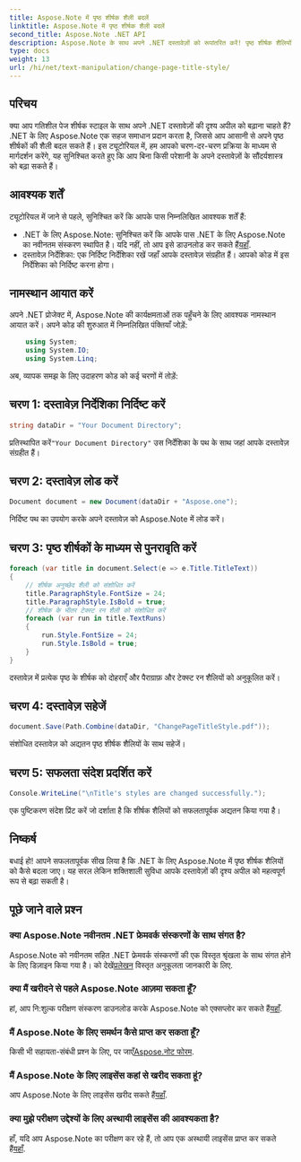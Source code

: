 ```yaml
---
title: Aspose.Note में पृष्ठ शीर्षक शैली बदलें
linktitle: Aspose.Note में पृष्ठ शीर्षक शैली बदलें
second_title: Aspose.Note .NET API
description: Aspose.Note के साथ अपने .NET दस्तावेज़ों को रूपांतरित करें! पृष्ठ शीर्षक शैलियों को सहजता से बदलना सीखें। कुछ सरल चरणों में सौंदर्यशास्त्र को उन्नत करें।
type: docs
weight: 13
url: /hi/net/text-manipulation/change-page-title-style/
---
```

## परिचय
क्या आप गतिशील पेज शीर्षक स्टाइल के साथ अपने .NET दस्तावेज़ों की दृश्य अपील को बढ़ाना चाहते हैं? .NET के लिए Aspose.Note एक सहज समाधान प्रदान करता है, जिससे आप आसानी से अपने पृष्ठ शीर्षकों की शैली बदल सकते हैं। इस ट्यूटोरियल में, हम आपको चरण-दर-चरण प्रक्रिया के माध्यम से मार्गदर्शन करेंगे, यह सुनिश्चित करते हुए कि आप बिना किसी परेशानी के अपने दस्तावेज़ों के सौंदर्यशास्त्र को बढ़ा सकते हैं।
## आवश्यक शर्तें
ट्यूटोरियल में जाने से पहले, सुनिश्चित करें कि आपके पास निम्नलिखित आवश्यक शर्तें हैं:
-  .NET के लिए Aspose.Note: सुनिश्चित करें कि आपके पास .NET के लिए Aspose.Note का नवीनतम संस्करण स्थापित है। यदि नहीं, तो आप इसे डाउनलोड कर सकते हैं[यहाँ](https://releases.aspose.com/note/net/).
- दस्तावेज़ निर्देशिका: एक निर्दिष्ट निर्देशिका रखें जहाँ आपके दस्तावेज़ संग्रहीत हैं। आपको कोड में इस निर्देशिका को निर्दिष्ट करना होगा।
## नामस्थान आयात करें
अपने .NET प्रोजेक्ट में, Aspose.Note की कार्यक्षमताओं तक पहुँचने के लिए आवश्यक नामस्थान आयात करें। अपने कोड की शुरुआत में निम्नलिखित पंक्तियाँ जोड़ें:
```csharp
    using System;
    using System.IO;
    using System.Linq;
```
अब, व्यापक समझ के लिए उदाहरण कोड को कई चरणों में तोड़ें:
## चरण 1: दस्तावेज़ निर्देशिका निर्दिष्ट करें
```csharp
string dataDir = "Your Document Directory";
```
 प्रतिस्थापित करें`"Your Document Directory"` उस निर्देशिका के पथ के साथ जहां आपके दस्तावेज़ संग्रहीत हैं।
## चरण 2: दस्तावेज़ लोड करें
```csharp
Document document = new Document(dataDir + "Aspose.one");
```
निर्दिष्ट पथ का उपयोग करके अपने दस्तावेज़ को Aspose.Note में लोड करें।
## चरण 3: पृष्ठ शीर्षकों के माध्यम से पुनरावृति करें
```csharp
foreach (var title in document.Select(e => e.Title.TitleText))
{
    // शीर्षक अनुच्छेद शैली को संशोधित करें
    title.ParagraphStyle.FontSize = 24;
    title.ParagraphStyle.IsBold = true;
    // शीर्षक के भीतर टेक्स्ट रन शैली को संशोधित करें
    foreach (var run in title.TextRuns)
    {
        run.Style.FontSize = 24;
        run.Style.IsBold = true;
    }
}
```
दस्तावेज़ में प्रत्येक पृष्ठ के शीर्षक को दोहराएँ और पैराग्राफ़ और टेक्स्ट रन शैलियों को अनुकूलित करें।
## चरण 4: दस्तावेज़ सहेजें
```csharp
document.Save(Path.Combine(dataDir, "ChangePageTitleStyle.pdf"));
```
संशोधित दस्तावेज़ को अद्यतन पृष्ठ शीर्षक शैलियों के साथ सहेजें।
## चरण 5: सफलता संदेश प्रदर्शित करें
```csharp
Console.WriteLine("\nTitle's styles are changed successfully.");
```
एक पुष्टिकरण संदेश प्रिंट करें जो दर्शाता है कि शीर्षक शैलियों को सफलतापूर्वक अद्यतन किया गया है।
## निष्कर्ष
बधाई हो! आपने सफलतापूर्वक सीख लिया है कि .NET के लिए Aspose.Note में पृष्ठ शीर्षक शैलियों को कैसे बदला जाए। यह सरल लेकिन शक्तिशाली सुविधा आपके दस्तावेज़ों की दृश्य अपील को महत्वपूर्ण रूप से बढ़ा सकती है।
## पूछे जाने वाले प्रश्न
### क्या Aspose.Note नवीनतम .NET फ्रेमवर्क संस्करणों के साथ संगत है?
Aspose.Note को नवीनतम सहित .NET फ्रेमवर्क संस्करणों की एक विस्तृत श्रृंखला के साथ संगत होने के लिए डिज़ाइन किया गया है। को देखें[प्रलेखन](https://reference.aspose.com/note/net/) विस्तृत अनुकूलता जानकारी के लिए.
### क्या मैं खरीदने से पहले Aspose.Note आज़मा सकता हूँ?
 हां, आप नि:शुल्क परीक्षण संस्करण डाउनलोड करके Aspose.Note को एक्सप्लोर कर सकते हैं[यहाँ](https://releases.aspose.com/).
### मैं Aspose.Note के लिए समर्थन कैसे प्राप्त कर सकता हूँ?
 किसी भी सहायता-संबंधी प्रश्न के लिए, पर जाएँ[Aspose.नोट फोरम](https://forum.aspose.com/c/note/28).
### मैं Aspose.Note के लिए लाइसेंस कहां से खरीद सकता हूं?
 आप Aspose.Note के लिए लाइसेंस खरीद सकते हैं[यहाँ](https://purchase.aspose.com/buy).
### क्या मुझे परीक्षण उद्देश्यों के लिए अस्थायी लाइसेंस की आवश्यकता है?
 हाँ, यदि आप Aspose.Note का परीक्षण कर रहे हैं, तो आप एक अस्थायी लाइसेंस प्राप्त कर सकते हैं[यहाँ](https://purchase.aspose.com/temporary-license/).